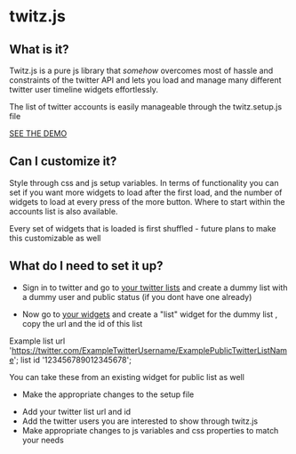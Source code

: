 # twitz.js

## What is it?

Twitz.js is a pure js library that *somehow* overcomes most of hassle and constraints of the twitter API and lets you  load and manage many different twitter user timeline widgets effortlessly.

The list of twitter accounts is easily manageable through the twitz.setup.js file

[SEE THE DEMO](http://positeam.net/twitz.js/)


## Can I customize it?

Style through css and js setup variables. In terms of functionality you can set if you want more widgets to load after the first load, and the number of widgets to load at every press of the more button. Where to start within the accounts list is also available.

Every set of widgets that is loaded is first shuffled - future plans to make this customizable as well


## What do I need to set it up?

+ Sign in to twitter and go to [your twitter lists](https://twitter.com/lists) and create a dummy list with a dummy user and public status (if you dont have one already)

+ Now go to [your widgets](https://twitter.com/settings/widgets) and create a "list" widget for the dummy list , copy the url and the id of this list

Example
list url 'https://twitter.com/ExampleTwitterUsername/ExamplePublicTwitterListName';
list id  '123456789012345678';

You can take these from an existing widget for public list as well

+ Make the appropriate changes to the setup file
- Add your twitter list url and id
- Add the twitter users you are interested to show through twitz.js
- Make appropriate changes to js variables and css properties to match your needs
